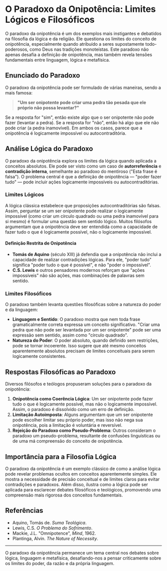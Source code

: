 # O Paradoxo da Onipotência: Limites Lógicos e Filosóficos

O paradoxo da onipotência é um dos exemplos mais instigantes e debatidos na filosofia da lógica e da religião. Ele questiona os limites do conceito de onipotência, especialmente quando atribuído a seres supostamente todo-poderosos, como Deus nas tradições monoteístas. Este paradoxo não apenas desafia a definição de onipotência, mas também revela tensões fundamentais entre linguagem, lógica e metafísica.

## Enunciado do Paradoxo

O paradoxo da onipotência pode ser formulado de várias maneiras, sendo a mais famosa:

> **"Um ser onipotente pode criar uma pedra tão pesada que ele próprio não possa levantar?"**

Se a resposta for "sim", então existe algo que o ser onipotente não pode fazer (levantar a pedra). Se a resposta for "não", então há algo que ele não pode criar (a pedra inamovível). Em ambos os casos, parece que a onipotência é logicamente impossível ou autocontraditória.

## Análise Lógica do Paradoxo

O paradoxo da onipotência explora os limites da lógica quando aplicada a conceitos absolutos. Ele pode ser visto como um caso de **autorreferência** e **contradição interna**, semelhante ao paradoxo do mentiroso ("Esta frase é falsa"). O problema central é que a definição de onipotência — "poder fazer tudo" — pode incluir ações logicamente impossíveis ou autocontraditórias.

### Limites Lógicos

A lógica clássica estabelece que proposições autocontraditórias são falsas. Assim, perguntar se um ser onipotente pode realizar o logicamente impossível (como criar um círculo quadrado ou uma pedra inamovível para si mesmo) é formular uma questão sem sentido lógico. Muitos filósofos argumentam que a onipotência deve ser entendida como a capacidade de fazer tudo o que é logicamente possível, não o logicamente impossível.

#### Definição Restrita de Onipotência

- **Tomás de Aquino** (século XIII) já defendia que a onipotência não inclui a capacidade de realizar contradições lógicas. Para ele, "poder tudo" significa "poder tudo o que é possível", e não "poder o impossível".
- **C.S. Lewis** e outros pensadores modernos reforçam que "ações impossíveis" não são ações, mas combinações de palavras sem sentido.

### Limites Filosóficos

O paradoxo também levanta questões filosóficas sobre a natureza do poder e da linguagem:

- **Linguagem e Sentido**: O paradoxo mostra que nem toda frase gramaticalmente correta expressa um conceito significativo. "Criar uma pedra que não pode ser levantada por um ser onipotente" pode ser uma expressão sem sentido, assim como "círculo quadrado".
- **Natureza do Poder**: O poder absoluto, quando definido sem restrições, pode se tornar incoerente. Isso sugere que até mesmo conceitos aparentemente absolutos precisam de limites conceituais para serem logicamente consistentes.

## Respostas Filosóficas ao Paradoxo

Diversos filósofos e teólogos propuseram soluções para o paradoxo da onipotência:

1. **Onipotência como Coerência Lógica**: Um ser onipotente pode fazer tudo o que é logicamente possível, mas não o logicamente impossível. Assim, o paradoxo é dissolvido como um erro de definição.
2. **Limitação Autoimposta**: Alguns argumentam que um ser onipotente pode escolher limitar seu próprio poder, mas isso não nega sua onipotência, pois a limitação é voluntária e reversível.
3. **Rejeição do Paradoxo como Pseudo-Problema**: Outros consideram o paradoxo um pseudo-problema, resultante de confusões linguísticas ou de uma má compreensão do conceito de onipotência.

## Importância para a Filosofia Lógica

O paradoxo da onipotência é um exemplo clássico de como a análise lógica pode revelar problemas ocultos em conceitos aparentemente simples. Ele mostra a necessidade de precisão conceitual e de limites claros para evitar contradições e paradoxos. Além disso, ilustra como a lógica pode ser aplicada para esclarecer debates filosóficos e teológicos, promovendo uma compreensão mais rigorosa dos conceitos fundamentais.

## Referências

- Aquino, Tomás de. *Suma Teológica*.
- Lewis, C.S. *O Problema do Sofrimento*.
- Mackie, J.L. "Omnipotence", *Mind*, 1962.
- Plantinga, Alvin. *The Nature of Necessity*.

---

O paradoxo da onipotência permanece um tema central nos debates sobre lógica, linguagem e metafísica, desafiando-nos a pensar criticamente sobre os limites do poder, da razão e da própria linguagem.